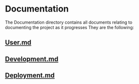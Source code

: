 # Documentation

The Documentation directory contains all documents relating to documenting the project as it progresses They are the following:

## **[User.md](User.md)**

## **[Development.md](Development.md)**

## **[Deployment.md](Deployment.md)**

